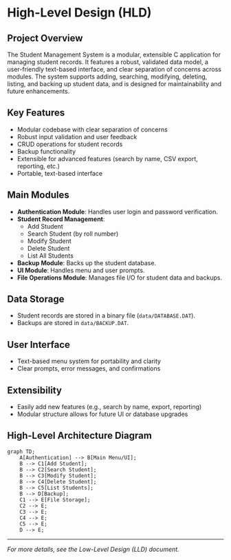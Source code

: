# High-Level Design (HLD)

## Project Overview
The Student Management System is a modular, extensible C application for managing student records. It features a robust, validated data model, a user-friendly text-based interface, and clear separation of concerns across modules. The system supports adding, searching, modifying, deleting, listing, and backing up student data, and is designed for maintainability and future enhancements.

## Key Features
- Modular codebase with clear separation of concerns
- Robust input validation and user feedback
- CRUD operations for student records
- Backup functionality
- Extensible for advanced features (search by name, CSV export, reporting, etc.)
- Portable, text-based interface

## Main Modules
- **Authentication Module**: Handles user login and password verification.
- **Student Record Management**:
  - Add Student
  - Search Student (by roll number)
  - Modify Student
  - Delete Student
  - List All Students
- **Backup Module**: Backs up the student database.
- **UI Module**: Handles menu and user prompts.
- **File Operations Module**: Manages file I/O for student data and backups.

## Data Storage
- Student records are stored in a binary file (`data/DATABASE.DAT`).
- Backups are stored in `data/BACKUP.DAT`.

## User Interface
- Text-based menu system for portability and clarity
- Clear prompts, error messages, and confirmations

## Extensibility
- Easily add new features (e.g., search by name, export, reporting)
- Modular structure allows for future UI or database upgrades

## High-Level Architecture Diagram

```mermaid
graph TD;
    A[Authentication] --> B[Main Menu/UI];
    B --> C1[Add Student];
    B --> C2[Search Student];
    B --> C3[Modify Student];
    B --> C4[Delete Student];
    B --> C5[List Students];
    B --> D[Backup];
    C1 --> E[File Storage];
    C2 --> E;
    C3 --> E;
    C4 --> E;
    C5 --> E;
    D --> E;
```

---

*For more details, see the Low-Level Design (LLD) document.* 